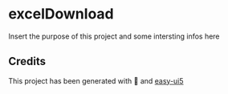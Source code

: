 # excelDownload
Insert the purpose of this project and some intersting infos here


## Credits
This project has been generated with 💙 and [easy-ui5](https://github.com/SAP)
